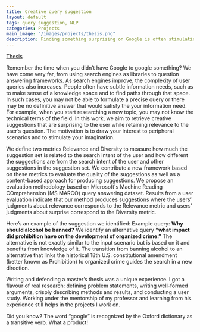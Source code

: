 ```yaml
---
title: Creative query suggestion
layout: default
tags: query suggestion, NLP
categories: Projects
main_image: "/images/projects/thesis.png"
description: Finding something surprising on Google is often stimulating. Let's explore query suggestion for the task!
---
```


[Thesis](https://repository.lib.ncsu.edu/bitstream/handle/1840.20/36853/etd.pdf?sequence=1&isAllowed=y)

Remember the time when you didn’t have Google to google something? We have come very far, from using search engines as libraries to question answering frameworks. As search engines improve, the complexity of user queries also increases. People often have subtle information needs, such as to make sense of a knowledge space and to find paths through that space. In such cases, you may not be able to formulate a precise query or there may be no definitive answer that would satisfy the your information need. For example, when you start researching a new topic, you may not know the technical terms of the field. In this work, we aim to retrieve creative suggestions that are surprising to the user while retaining relevance to the user’s question. The motivation is to draw your interest to peripheral scenarios and to stimulate your imagination.

We define two metrics Relevance and Diversity to measure how much the suggestion set is related to the search intent of the user and how different the suggestions are from the search intent of the user and other suggestions in the suggestion set. We contribute a new framework based on these metrics to evaluate the quality of the suggestions as well as a content-based approach for producing suggestions. We propose an evaluation methodology based on Microsoft's Machine Reading COmprehension (MS MARCO) query answering dataset. Results from a user evaluation indicate that our method produces suggestions where the users’ judgments about relevance corresponds to the Relevance metric and users’ judgments about surprise correspond to the Diversity metric.

Here’s an example of the suggestion we identified:
Example query: **Why should alcohol be banned?**
We identify an alternative query **“what impact did prohibition have on the development of organized crime.”** The alternative is not exactly similar to the input scenario but is based on it and benefits from knowledge of it. The transition from banning alcohol to an alternative that links the historical 18th U.S. constitutional amendment (better known as Prohibition) to organized crime guides the search in a new direction.

Writing and defending a master’s thesis was a unique experience. I got a flavour of real research: defining problem statements, writing well-formed arguments, crisply describing methods and results, and conducting a user study. Working under the mentorship of my professor and learning from his experience still helps in the projects I work on.

Did you know? The word “google” is recognized by the Oxford dictionary as a transitive verb. What a product!
